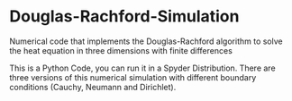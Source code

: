 # Douglas-Rachford-Simulation
Numerical code that implements the Douglas-Rachford algorithm to solve the heat 
equation in three dimensions with finite differences

This is a Python Code, you can run it in a Spyder Distribution. 
There are three versions of this numerical simulation with different boundary conditions (Cauchy, Neumann and Dirichlet).
